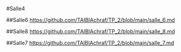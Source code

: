 #Salle4

##Salle6
https://github.com/TAIBIAchraf/TP_2/blob/main/salle_6.md

##Salle8
https://github.com/TAIBIAchraf/TP_2/blob/main/salle_8.md

##Salle7
https://github.com/TAIBIAchraf/TP_2/blob/main/salle_7.md
